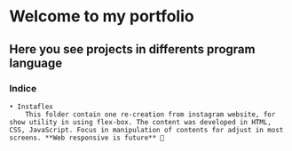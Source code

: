 # Welcome to my portfolio

## Here you see projects in differents program language

### Indice
	• Instaflex
		This folder contain one re-creation from instagram website, for show utility in using flex-box. The content was developed in HTML, CSS, JavaScript. Focus in manipulation of contents for adjust in most screens. **Web responsive is future** 🚀
